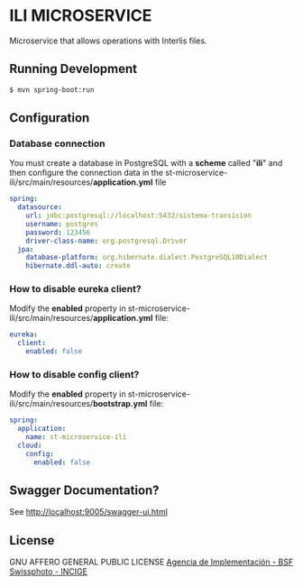 # ILI MICROSERVICE

Microservice that allows operations with Interlis files.

## Running Development

```sh
$ mvn spring-boot:run
```

## Configuration 

### Database connection

You must create a database in PostgreSQL with a **scheme** called "**ili**" and then configure the connection data in the st-microservice-ili/src/main/resources/**application.yml** file

```yml
spring:
  datasource:
    url: jdbc:postgresql://localhost:5432/sistema-transicion
    username: postgres
    password: 123456
    driver-class-name: org.postgresql.Driver
  jpa:
    database-platform: org.hibernate.dialect.PostgreSQL10Dialect
    hibernate.ddl-auto: create
```

### How to disable eureka client?

Modify the **enabled** property in st-microservice-ili/src/main/resources/**application.yml** file:

```yml
eureka:
  client:
    enabled: false
```

### How to disable config client?

Modify the **enabled** property in st-microservice-ili/src/main/resources/**bootstrap.yml** file:

```yml
spring:
  application:
    name: st-microservice-ili
  cloud:
    config:
      enabled: false
```

## Swagger Documentation?

See [http://localhost:9005/swagger-ui.html](http://localhost:7986/swagger-ui.html)

## License

GNU AFFERO GENERAL PUBLIC LICENSE 
 [Agencia de Implementación - BSF Swissphoto - INCIGE](https://github.com/AgenciaImplementacion/st-microservice-ili/blob/master/LICENSE)